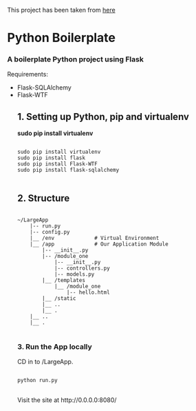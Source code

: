<p>This project has been taken from <a href="https://www.digitalocean.com/community/tutorials/how-to-structure-large-flask-applications" target="_blank">here</a></p>
<h1>Python Boilerplate</h1>
<h3>A boilerplate Python project using Flask</h3>
<p>Requirements:</p>
<ul>
<li>Flask-SQLAlchemy</li>
<li>Flask-WTF</li>

<h2>1. Setting up Python, pip and virtualenv</h2>
<p><strong>sudo pip install virtualenv</strong></p>
<pre>
<code>
sudo pip install virtualenv  
sudo pip install flask  
sudo pip install Flask-WTF  
sudo pip install flask-sqlalchemy
</code>
</pre>
<h2>2. Structure</h2>
<pre>
<code>
~/LargeApp  
    |-- run.py  
    |-- config.py  
    |__ /env             # Virtual Environment  
    |__ /app             # Our Application Module  
		|-- __init__.py  
		|-- /module_one  
			|-- __init__.py  
			|-- controllers.py  
			|-- models.py  
		|__ /templates  
			|__ /module_one  
				|-- hello.html  
		|__ /static  
		|__ ..  
		|__ .  
	|__ ..  
	|__ .
</code>
</pre>
<h3>3. Run the App locally</h3>
<p>CD in to /LargeApp.</p>
<pre>
<code>
python run.py  
</code>
</pre>
<p>Visit the site at http://0.0.0.0:8080/</p>

